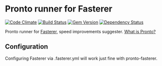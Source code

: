 # Pronto runner for Fasterer

[![Code Climate](https://codeclimate.com/github/prontolabs/pronto-fasterer.png)](https://codeclimate.com/github/prontolabs/pronto-fasterer)
[![Build Status](https://travis-ci.org/prontolabs/pronto-fasterer.png)](https://travis-ci.org/prontolabs/pronto-fasterer)
[![Gem Version](https://badge.fury.io/rb/pronto-fasterer.png)](http://badge.fury.io/rb/pronto-fasterer)
[![Dependency Status](https://gemnasium.com/prontolabs/pronto-fasterer.png)](https://gemnasium.com/prontolabs/pronto-fasterer)

Pronto runner for [Fasterer](https://github.com/DamirSvrtan/fasterer), speed improvements suggester. [What is Pronto?](https://github.com/prontolabs/pronto)

## Configuration

Configuring Fasterer via .fasterer.yml will work just fine with pronto-fasterer.
